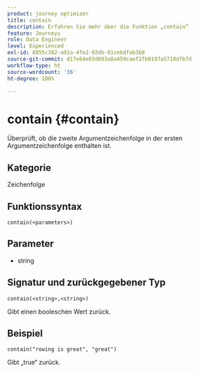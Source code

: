 ```yaml
---
product: journey optimizer
title: contain
description: Erfahren Sie mehr über die Funktion „contain“
feature: Journeys
role: Data Engineer
level: Experienced
exl-id: 8855c382-a91a-4fe2-92db-91ce6dfab3b0
source-git-commit: d17e64e03d093a8a459caef2fb0197a5710dfb7d
workflow-type: ht
source-wordcount: '36'
ht-degree: 100%

---
```


# contain {#contain}

Überprüft, ob die zweite Argumentzeichenfolge in der ersten Argumentzeichenfolge enthalten ist.

## Kategorie

Zeichenfolge

## Funktionssyntax

`contain(<parameters>)`

## Parameter

* string

## Signatur und zurückgegebener Typ

`contain(<string>,<string>)`

Gibt einen booleschen Wert zurück.

## Beispiel

`contain("rowing is great", "great")`

Gibt „true“ zurück.
